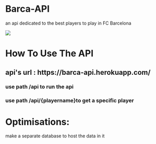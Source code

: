 # Barca-API
<P>an api dedicated to the best players to play in FC Barcelona </p>

<img src="https://th.bing.com/th/id/R.07e00ba7555d069efdcfdc388845a31b?rik=b7E1S245Snwn%2bg&riu=http%3a%2f%2fwww.whoateallthepies.tv%2fPA-7360533.jpg&ehk=KZt0tTOFBVhK%2fyOTmf%2b1b89yBiYPX9rYQO2xZKDOgxY%3d&risl=&pid=ImgRaw&r=0" >

<h1>How To Use The API</h1>
<h2>api's url : https://barca-api.herokuapp.com/</h2>

<h3> use path /api to run the api </h3>
<h3>use path /api/{playername}to get  a specific player</h3>

<h1>Optimisations:</h1>

<p> make a separate database to host the data in it </p>
